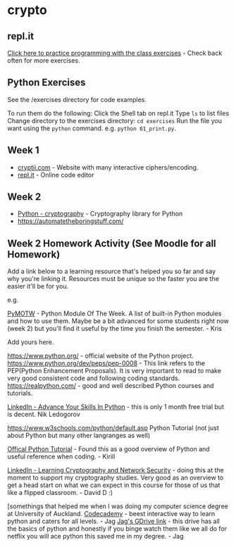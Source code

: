 # crypto

## repl.it
[Click here to practice programming with the class exercises](https://repl.it/@krisrp/crypto) - Check back often for more exercises.

## Python Exercises
See the /exercises directory for code examples.

To run them do the following:
Click the Shell tab on repl.it
Type `ls` to list files
Change directory to the exercises directory: `cd exercises`
Run the file you want using the `python` command. e.g. `python 01_print.py`.

## Week 1

* [cryptii.com](https://cryptii.com/) - Website with many interactive ciphers/encoding.
* [repl.it](https://repl.it/) - Online code editor

## Week 2

* [Python - cryptography](https://cryptography.io/en/latest/) - Cryptography library for Python
* https://automatetheboringstuff.com/


## Week 2 Homework Activity (See Moodle for all Homework)

Add a link below to a learning resource that's helped you so far and say why you're linking it. Resources must be unique so the faster you are the easier it'll be for you.

e.g.

[PyMOTW](https://pymotw.com/3/) - Python Module Of The Week. A list of built-in Python modules and how to use them. Maybe be a bit advanced for some students right now (week 2) but you'll find it useful by the time you finish the semester. - Kris



Add yours here.

https://www.python.org/ - official website of the Python project. 
https://www.python.org/dev/peps/pep-0008  - This link refers to the PEP(Python Enhancement Proposals). It is very important to read to make very good consistent code and following coding standards.
https://realpython.com/ - good and well described Python courses and tutorials. 

[LinkedIn - Advance Your Skills In Python](https://www.linkedin.com/learning/paths/advance-your-skills-in-python) - this is only 1 month free trial but is decent. Nik Ledogorov

https://www.w3schools.com/python/default.asp Python Tutorial  (not just about Python but many other langranges as well)

[Offical Python Tutorial](https://docs.python.org/3/tutorial/) - Found this as a good overview of Python and useful reference when coding. - Kirill

[LinkedIn - Learning Cryptography and Network Security](https://www.linkedin.com/learning/learning-cryptography-and-network-security) - doing this at the moment to support my cryptography studies. Very good as an overview to get a head start on what we can expect in this course for those of us that like a flipped classroom. - David D :)

[somethings that helped me when I was doing my computer science degree at University of Auckland.
[Codecademy](https://www.codecademy.com/) - beest interactive way to learn python and caters for all levels. - Jag
[Jag's GDrive link](https://drive.google.com/drive/folders/1qfa7k-2rxZ_Or80MykGOhMaCU_rFfGO3?usp=sharing) - this drive has all the basics of python and honestly if you binge watch them like we all do for netflix you will ace python this saved me in my degree. - Jag

